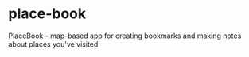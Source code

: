 # place-book
PlaceBook - map-based app for creating bookmarks and making notes about places you've visited
